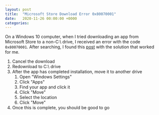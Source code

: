 ```yaml
---
layout: post
title:  "Microsoft Store Download Error 0x80070001"
date:   2020-11-26 00:00:00 +0000
categories: 
---
```


On a Windows 10 computer, when I tried downloading an app from Microsoft Store to a non-C:\ drive, I received an error with the code `0x80070001`.  After searching, I found this [post](https://gamefaqs.gamespot.com/boards/916373-pc/74384545) with the solution that worked for me.

1. Cancel the download
1. Redownload to C:\ drive
1. After the app has completed installation, move it to another drive
    1. Open "Windows Settings"
    1. Click "Apps"
    1. Find your app and click it
    1. Click "Move"
    1. Select the location
    1. Click "Move"
1. Once this is complete, you should be good to go